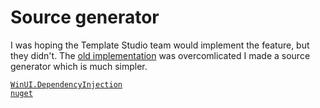 ﻿# Source generator 
I was hoping the Template Studio team would implement the feature, but they didn't.
The [old implementation](https://github.com/gabor-budai/WinUI-DI-FrameNavigate/tree/obsolete) was overcomlicated I made a source generator which is much simpler.

[`WinUI.DependencyInjection`](https://github.com/gabor-budai/WinUI.DependencyInjection)\
[`nuget`](https://www.nuget.org/packages/WinUI.DependencyInjection/)